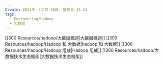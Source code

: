 ```yaml
---
Create: 2021年 十二月 26日, 星期日 14:13
tags: 
  - Engineering/hadoop
  - 大数据
---
```



[[300 Resources/hadoop/大数据概述|大数据概述]]
[[300 Resources/hadoop/Hadoop 和 大数据|hadoop 和 大数据]]
[[300 Resources/hadoop/Hadoop 组成|Hadoop 组成]]
[[300 Resources/hadoop/大数据技术生态框架|大数据技术生态框架]]

